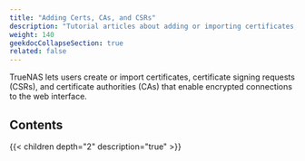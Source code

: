```yaml
---
title: "Adding Certs, CAs, and CSRs"
description: "Tutorial articles about adding or importing certificates, certificate signing requests (CSRs), and certificate authorities (CAs) in TrueNAS."
weight: 140
geekdocCollapseSection: true
related: false
---
```


TrueNAS lets users create or import certificates, certificate signing requests (CSRs), and certificate authorities (CAs) that enable encrypted connections to the web interface.

<div class="noprint">

## Contents

{{< children depth="2" description="true" >}}

</div>
